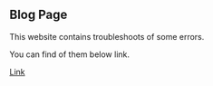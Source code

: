 ## Blog Page

This website contains troubleshoots of some errors.

You can find of them below link.

[Link](iremcelik.ml)

